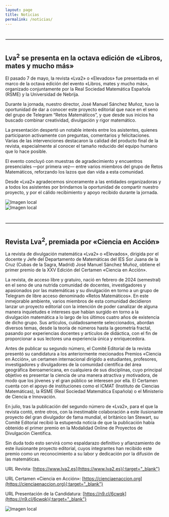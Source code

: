 ```yaml
---
layout: page
title: Noticias
permalink: /noticias/
---
```


<div style="margin: 40px 0;">
  <hr style="border: 1px solid #ccc;">
</div>


##  Lva<sup>2</sup> se presenta en la octava edición de «Libros, mates y mucho más»

El pasado 7 de mayo, la revista «Lva2» o «Elevados» fue presentada en el marco de la octava edición del evento «Libros, mates y mucho más», organizado conjuntamente por la Real Sociedad Matemática Española (RSME) y la Universidad de Nebrija.

Durante la jornada, nuestro director, José Manuel Sánchez Muñoz, tuvo la oportunidad de dar a conocer este proyecto editorial que nace en el seno del grupo de Telegram “Retos Matemáticos”, y que desde sus inicios ha buscado combinar creatividad, divulgación y rigor matemático.

La presentación despertó un notable interés entre los asistentes, quienes participaron activamente con preguntas, comentarios y felicitaciones. Varias de las intervenciones destacaron la calidad del producto final de la revista, especialmente al conocer el tamaño reducido del equipo humano que lo hace posible.

El evento concluyó con muestras de agradecimiento y encuentros presenciales —por primera vez— entre varios miembros del grupo de Retos Matemáticos, reforzando los lazos que dan vida a esta comunidad.

Desde «Lva2» agradecemos sinceramente a las entidades organizadoras y a todos los asistentes por brindarnos la oportunidad de compartir nuestro proyecto, y por el cálido recibimiento y apoyo recibido durante la jornada.

<img src="{{site.baseurl}}/images/noticia2_1.jpg" alt="Imagen local" style="display: block; margin: auto;">

<img src="{{site.baseurl}}/images/noticia2_2.jpg" alt="Imagen local" style="display: block; margin: auto;">

<div style="margin: 40px 0;">
  <hr style="border: 1px solid #ccc;">
</div>


##  Revista Lva<sup>2</sup>, premiada por «Ciencia en Acción»

La revista de divulgación matemática «Lva2» o «Elevados», dirigida por el docente y Jefe del Departamento de Matemáticas del IES Sor Juana de la Cruz (Cubas de la Sagra, Madrid) José Manuel Sánchez Muñoz, obtiene el primer premio de la XXV Edición del Certamen «Ciencia en Acción».

La revista, de acceso libre y gratuiro, nació en febrero de 2024 (semestral) en el seno de una nutrida comunidad de docentes, investigadores y apasionados por las matemáticas y su divulgación en torno a un grupo de Telegram de libre acceso denominado «Retos Matemáticos». En este inmejorable ambiente, varios miembros de esta comunidad decidieron lanzar un proyecto editorial con la intención de poder canalizar de alguna manera inquietudes e intereses que habían surgido en torno a la divulgación matemática a lo largo de los últimos cuatro años de existencia de dicho grupo. Sus artículos, cuidadosamente seleccionados, abordan diversos temas, desde la teoría de números hasta la geometría fractal, pasando por experiencias docentes y artículos de didáctica, con el fin de proporcionar a sus lectores una experiencia única y enriquecedora.

Antes de publicar su segundo número, el Comité Editorial de la revista presentó su candidatura a los anteriormente mecionados Premios «Ciencia en Acción», un certamen internacional dirigido a estudiantes, profesores, investigadores y divulgadores de la comunidad científica del área geográfica iberoamericana, en cualquiera de sus disciplinas, cuyo principal objetivo es presentar la ciencia de una manera atractiva y motivadora, de modo que los jóvenes y el gran público se interesen por ella. El Certamen cuenta con el apoyo de instituciones como el ICMAT (Instituto de Ciencias Matemáticas), la RSME (Real Sociedad Matemática Española) o el Ministerio de Ciencia e Innovación.

En julio, tras la publicación del segundo número de «Lva2», para el que la revista contó, entre otros, con la inestimable colaboración a este ilusionante proyecto del gran divulgador de fama mundial, el británico Ian Stewart, su Comité Editorial recibió la estupenda noticia de que la publicación había obtenido el primer premio en la Modalidad Online de Proyectos de Divulgación Científica.

Sin duda todo esto servirá como espaldarazo definitivo y afianzamiento de este ilusionante proyecto editorial, cuyos integrantes han recibido este premio como un reconocimiento a su labor y dedicación por la difusión de las matemáticas.

URL Revista: [https://www.lva2.es](https://www.lva2.es){:target="_blank"}

URL Certamen «Ciencia en Acción»: [https://cienciaenaccion.org](https://cienciaenaccion.org){:target="_blank"}

URL Presentación de la Candidatura: [https://n9.cl/6cwqk](https://n9.cl/6cwqk){:target="_blank"}

<img src="{{site.baseurl}}/images/imagen_noticia.png" alt="Imagen local" style="display: block; margin: auto;">
